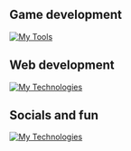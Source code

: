 ## Game development

[![My Tools](https://skillicons.dev/icons?i=cs,unity,visualstudio)](https://skillicons.dev)


## Web development

[![My Technologies](https://skillicons.dev/icons?i=figma,html,css,sass,bootstrap,mysql,js,react,nodejs,vscode,rabbitmq,netlify)](https://skillicons.dev)

## Socials and fun

[![My Technologies](https://skillicons.dev/icons?i=devto,discord,instagram,ai)](https://skillicons.dev)
